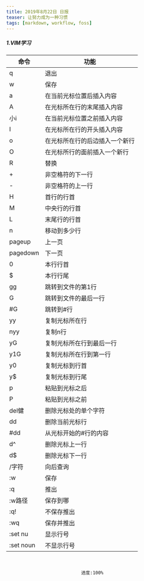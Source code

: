```yaml
---
title: 2019年8月22日 日报 
teaser: 让努力成为一种习惯
tags: [markdown, workflow, foss]
---
```




##### 1.VIM学习

| 命令      | 功能                           |
| --------- | ------------------------------ |
| q         | 退出                           |
| w         | 保存                           |
| a         | 在当前光标位置后插入内容       |
| A         | 在光标所在行的末尾插入内容     |
| 小i       | 在当前光标位置之前插入内容     |
| I         | 在光标所在行的开头插入内容     |
| o         | 在光标所在行的后边插入一个新行 |
| O         | 在光标所行的面前插入一个新行   |
| R         | 替换                           |
| +         | 非空格符的下一行               |
| -         | 非空格符的上一行               |
| H         | 首行的行首                     |
| M         | 中央行的行首                   |
| L         | 末尾行的行首                   |
| n<ENTER>  | 移动到多少行                   |
| pageup    | 上一页                         |
| pagedown  | 下一页                         |
| 0         | 本行行首                       |
| $         | 本行行尾                       |
| gg        | 跳转到文件的第1行              |
| G         | 跳转到文件的最后一行           |
| #G        | 跳转到#行                      |
| yy        | 复制光标所在行                 |
| nyy       | 复制n行                        |
| yG        | 复制光标所在行到最后一行       |
| y1G       | 复制光标所在行到第一行         |
| y0        | 复制光标到行首                 |
| y$        | 复制光标到行尾                 |
| p         | 粘贴到光标之后                 |
| P         | 粘贴到光标之前                 |
| del健     | 删除光标处的单个字符           |
| dd        | 删除当前光标行                 |
| #dd       | 从光标开始的#行的内容          |
| d^        | 删除光标上一行                 |
| d$        | 删除光标下一行                 |
| /字符     | 向后查询                       |
| :w        | 保存                           |
| :q        | 推出                           |
| :w路径    | 保存到哪                       |
| :q!       | 不保存推出                     |
| :wq       | 保存并推出                     |
| :set nu   | 显示行号                       |
| :set noun | 不显示行号                     |

​	

								进度:100%
